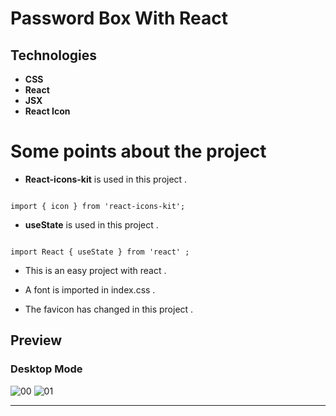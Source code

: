 # Password Box With React

## Technologies

- **CSS**
- **React**
- **JSX**
- **React Icon**

# Some points about the project
- **React-icons-kit** is used in this project .

```JSX

import { icon } from 'react-icons-kit';

```

- **useState** is used in this project .

```JSX

import React { useState } from 'react' ;

```

- This is an easy project with react .

- A font is imported in index.css .
- The favicon has changed in this project .

## Preview
### Desktop Mode

![00](https://user-images.githubusercontent.com/100797809/180241069-56791e5b-1b11-42a1-b667-bb73990c52f2.png)
![01](https://user-images.githubusercontent.com/100797809/180241078-03b6e6cc-0e0e-47ba-bce8-50b2639cc1ce.png)

---
